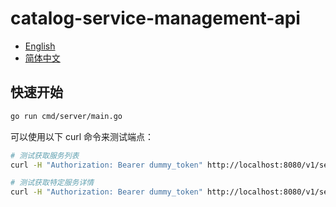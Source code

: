 # catalog-service-management-api

* [English](README.md)
* [简体中文](README_zh.md)

## 快速开始

```bash
go run cmd/server/main.go
```

可以使用以下 curl 命令来测试端点：

```bash
# 测试获取服务列表
curl -H "Authorization: Bearer dummy_token" http://localhost:8080/v1/services

# 测试获取特定服务详情
curl -H "Authorization: Bearer dummy_token" http://localhost:8080/v1/services/1
```

